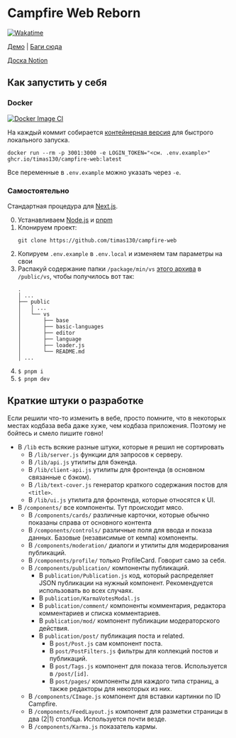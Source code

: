# Campfire Web Reborn

[![Wakatime](https://wakatime.com/badge/github/timas130/campfire-web.svg)](https://wakatime.com/badge/github/timas130/campfire-web)

[Демо](https://campfire.moe) | [Баги сюда](https://github.com/timas130/campfire-web/issues)

[Доска Notion](https://mhutils.notion.site/0a6ef789f2b843a3b2436c8619f09cc1)

## Как запустить у себя

### Docker

[![Docker Image CI](https://github.com/timas130/campfire-web/actions/workflows/docker.yml/badge.svg)](https://github.com/timas130/campfire-web/actions/workflows/docker.yml)

На каждый коммит собирается [контейнерная версия](https://github.com/timas130/campfire-web/pkgs/container/campfire-web)
для быстрого локального запуска.

```shell
docker run --rm -p 3001:3000 -e LOGIN_TOKEN="<см. .env.example>" ghcr.io/timas130/campfire-web:latest
```

Все переменные в `.env.example` можно указать через `-e`.

### Самостоятельно

Стандартная процедура для [Next.js](https://nextjs.org).

0. Устанавливаем [Node.js](https://nodejs.org) и [pnpm](https://pnpm.io)
1. Клонируем проект:
   ```shell
   git clone https://github.com/timas130/campfire-web
   ```
2. Копируем `.env.example` в `.env.local` и изменяем там параметры на свои
3. Распакуй содержание папки `/package/min/vs` [этого архива](https://registry.npmjs.org/monaco-editor/-/monaco-editor-0.33.0.tgz)
   в `/public/vs`, чтобы получилось вот так:
   ```
   .
   │ ...
   ├── public
   │   │ ...
   │   └── vs
   │       ├── base
   │       ├── basic-languages
   │       ├── editor
   │       ├── language
   │       ├── loader.js
   │       └── README.md
   │ ...
   ```
4. `$ pnpm i`
5. `$ pnpm dev`

## Краткие штуки о разработке

Если решили что-то изменить в вебе, просто помните, что в некоторых местах
кодбаза веба даже хуже, чем кодбаза приложения. Поэтому не бойтесь и смело
пишите говно!

* В `/lib` есть всякие разные штуки, которые я решил не сортировать
  * В `/lib/server.js` функции для запросов к серверу.
  * В `/lib/api.js` утилиты для бэкенда.
  * В `/lib/client-api.js` утилиты для фронтенда (в основном связанные с бэком).
  * В `/lib/text-cover.js` генератор краткого содержания постов для `<title>`.
  * В `/lib/ui.js` утилита для фронтенда, которые относятся к UI.
* В `/components/` все компоненты. Тут происходит мясо.
  * В `/components/cards/` различные карточки, которые обычно показаны справа от основного контента
  * В `/components/controls/` различные поля для ввода и показа данных. Базовые (независимые от кемпа) компоненты.
  * В `/components/moderation/` диалоги и утилиты для модерирования публикаций.
  * В `/components/profile/` только ProfileCard. Говорит само за себя.
  * В `/components/publication/` компоненты публикаций.
    * В `publication/Publication.js` код, который распределяет JSON публикации на нужный компонент.
      Рекомендуется использовать во всех случаях.
    * В `publication/KarmaVotesModal.js`
    * В `publication/comment/` компоненты комментария, редактора комментариев и списка комментариев.
    * В `publication/mod/` компонент публикации модераторского действия.
    * В `publication/post/` публикация поста и related.
      * В `post/Post.js` сам компонент поста.
      * В `post/PostFilters.js` фильтры для коллекций постов и публикаций.
      * В `post/Tags.js` компонент для показа тегов. Используется в `/post/[id]`.
      * В `post/pages/` компоненты для каждого типа страниц, а также редакторы для некоторых из них.
  * В `/components/CImage.js` компонент для вставки картинки по ID Campfire.
  * В `/components/FeedLayout.js` компонент для разметки страницы в два (2|1) столбца. Используется почти везде.
  * В `/components/Karma.js` показатель кармы.